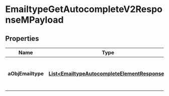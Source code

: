 

# EmailtypeGetAutocompleteV2ResponseMPayload

## Properties

Name | Type | Description | Notes
------------ | ------------- | ------------- | -------------
**aObjEmailtype** | [**List&lt;EmailtypeAutocompleteElementResponse&gt;**](EmailtypeAutocompleteElementResponse.md) | An array of Emailtype autocomplete element response. |  [optional]





